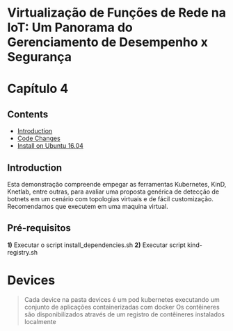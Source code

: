 # Virtualização de Funções de Rede na IoT: Um Panorama do Gerenciamento de Desempenho x Segurança
# Capítulo 4

## Contents
+ [Introduction](#introduction)
+ [Code Changes](#req)
+ [Install on Ubuntu 16.04](#install)

<a name="introduction"></a>
## Introduction
Esta demonstração compreende empegar as ferramentas Kubernetes, KinD, Knetlab, entre outras, para avaliar uma proposta genérica de detecção de botnets em um cenário com topologias virtuais e de fácil customização. 
Recomendamos que executem em uma maquina virtual.



<a name="req"></a>
## Pré-requisitos

**1)** Executar o script install_dependencies.sh
**2)** Executar script kind-registry.sh


<a name="Devices"></a>
# Devices

> Cada device na pasta devices é um pod kubernetes executando um conjunto de aplicações containerizadas com docker
> Os contêineres são disponibilizados através de um registro de contêineres instalados localmente  
 
